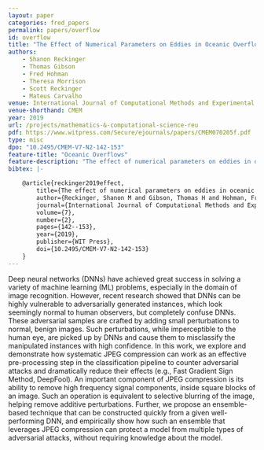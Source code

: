 ```yaml
---
layout: paper
categories: fred_papers
permalink: papers/overflow
id: overflow
title: "The Effect of Numerical Parameters on Eddies in Oceanic Overflows: A Laboratory and Numerical Study"
authors: 
    - Shanon Reckinger
    - Thomas Gibson
    - Fred Hohman
    - Theresa Morrison
    - Scott Reckinger
    - Mateus Carvalho
venue: International Journal of Computational Methods and Experimental Measurements
venue-shorthand: CMEM
year: 2019
url: /projects/mathematics-&-computational-science-reu
pdf: https://www.witpress.com/Secure/ejournals/papers/CMEM070205f.pdf
type: misc
dpo: "10.2495/CMEM-V7-N2-142-153"
feature-title: "Oceanic Overflows"
feature-description: "The effect of numerical parameters on eddies in oceanic overflows: a laboratory and numerical study"
bibtex: |-

    @article{reckinger2019effect,
        title={The effect of numerical parameters on eddies in oceanic overflows: A laboratory and numerical study},
        author={Reckinger, Shanon M and Gibson, Thomas H and Hohman, Fred M and Morrison, Theresa J and Reckinger, Scott J and Carvalho, Mateus},
        journal={International Journal of Computational Methods and Experimental Measurements},
        volume={7},
        number={2},
        pages={142--153},
        year={2019},
        publisher={WIT Press},
        doi={10.2495/CMEM-V7-N2-142-153}
    }
---
```


Deep neural networks (DNNs) have achieved great success in solving a variety of machine learning (ML) problems, especially in the domain of image recognition. 
However, recent research showed that DNNs can be highly vulnerable to adversarially generated instances, which look seemingly normal to human observers, but completely confuse DNNs. 
These adversarial samples are crafted by adding small perturbations to normal, benign images. 
Such perturbations, while imperceptible to the human eye, are picked up by DNNs and cause them to misclassify the manipulated instances with high confidence. 
In this work, we explore and demonstrate 
how systematic JPEG compression can work as an effective pre-processing step in the classification pipeline to  counter adversarial attacks and dramatically reduce their effects (e.g., Fast Gradient Sign Method, DeepFool). 
An important component of JPEG compression is its ability to remove high frequency signal components, inside square blocks of an image. 
Such an operation is equivalent to selective blurring of the image, helping remove additive perturbations.
Further, we propose an ensemble-based technique that can be constructed quickly from a given well-performing DNN, and empirically show how such an ensemble that leverages JPEG compression can protect a model from multiple types of adversarial attacks, without requiring knowledge about the model.

